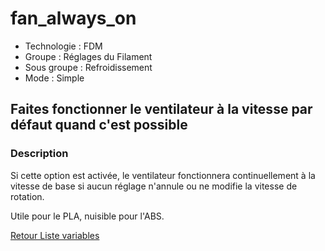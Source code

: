 # fan_always_on

* Technologie : FDM
* Groupe : Réglages du Filament
* Sous groupe : Refroidissement
* Mode : Simple

## Faites fonctionner le ventilateur à la vitesse par défaut quand c'est possible 

### Description

Si cette option est activée, le ventilateur fonctionnera continuellement à la vitesse de base si aucun réglage n'annule ou ne modifie  la vitesse de rotation. 

Utile pour le PLA, nuisible pour l'ABS.



[Retour Liste variables](variable_list.md)